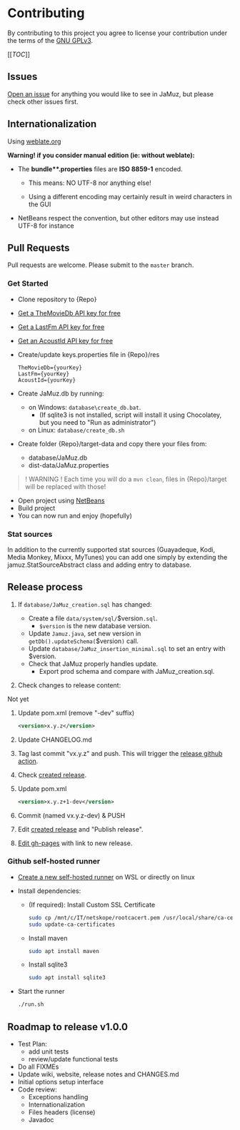 # Contributing

By contributing to this project you agree to license your contribution under the terms of the [GNU GPLv3](LICENSE).

[[_TOC_]]

## Issues

[Open an issue](https://github.com/phramusca/JaMuz/issues?state=open) for anything you would like to see in JaMuz, but please check other issues first.

## Internationalization

Using [weblate.org](https://hosted.weblate.org/engage/jamuz/)

**Warning! if you consider manual edition (ie: without weblate):**

- The **bundle\*\*.properties** files are **ISO 8859-1** encoded.

  - This means: NO UTF-8 nor anything else!

  - Using a different encoding may certainly result in weird characters in the GUI

- NetBeans respect the convention, but other editors may use instead UTF-8 for instance

## Pull Requests

Pull requests are welcome.
Please submit to the `master` branch.

### Get Started

- Clone repository to {Repo}
- [Get a TheMovieDb API key for free](https://www.themoviedb.org/faq/api)
- [Get a LastFm API key for free](http://www.last.fm/api/account/create)
- [Get an AcoustId API key for free](https://acoustid.org/)
- Create/update keys.properties file in {Repo}/res

  ```text
  TheMovieDb={yourKey}
  LastFm={yourKey}
  AcoustId={yourKey}
  ```

- Create JaMuz.db by running:
  - on Windows: `database\create_db.bat`.
    - (If sqlite3 is not installed, script will install it using Chocolatey, but you need to "Run as administrator")
  - on Linux: `database/create_db.sh`
- Create folder {Repo}/target-data and copy there your files from:
  - database/JaMuz.db
  - dist-data/JaMuz.properties

> ! WARNING ! Each time you will do a `mvn clean`, files in {Repo}/target will be replaced with those!

- Open project using [NetBeans](https://netbeans.org/downloads/)
- Build project
- You can now run and enjoy (hopefully)

### Stat sources

In addition to the currently supported stat sources (Guayadeque, Kodi, Media Monkey, Mixxx, MyTunes) you can add one simply by extending the jamuz.StatSourceAbstract class and adding entry to database.

## Release process

1. If `database/JaMuz_creation.sql` has changed:

    - Create a file `data/system/sql/`$version`.sql`.
      - `$version` is the new database version.
    - Update `Jamuz.java`, set new version in `getDb().updateSchema(`$version`)` call.
    - Update `database/JaMuz_insertion_minimal.sql` to set an entry with $version.
    - Check that JaMuz properly handles update.
      - Export prod schema and compare with JaMuz_creation.sql.

1. Check changes to release content:
  
Not yet

1. Update pom.xml (remove "-dev" suffix)

    ```xml
    <version>x.y.z</version>
    ```

1. Update CHANGELOG.md

1. Tag last commit "vx.y.z" and push. This will trigger the [release github action](https://github.com/phramusca/JaMuz/actions/workflows/maven.yml).

1. Check [created release](https://github.com/phramusca/JaMuz/releases).

1. Update pom.xml

    ```xml
    <version>x.y.z+1-dev</version>
    ```

1. Commit (named vx.y.z-dev) & PUSH

1. Edit [created release](https://github.com/phramusca/JaMuz/releases) and "Publish release".

1. [Edit gh-pages](https://github.com/phramusca/JaMuz/edit/gh-pages/index.md) with link to new release.

### Github self-hosted runner

- [Create a new self-hosted runner](https://github.com/phramusca/JaMuz/settings/actions/runners/new) on WSL or directly on linux

- Install dependencies:
  - (If required): Install Custom SSL Certificate

    ```bash
    sudo cp /mnt/c/IT/netskope/rootcacert.pem /usr/local/share/ca-certificates/
    sudo update-ca-certificates
    ```

  - Install maven

    ```bash
    sudo apt install maven
    ```

  - Install sqlite3

    ```bash
    sudo apt install sqlite3
    ```

- Start the runner

  ```bash
  ./run.sh
  ```

## Roadmap to release v1.0.0

- Test Plan:
  - add unit tests
  - review/update functional tests
- Do all FIXMEs
- Update wiki, website, release notes and CHANGES.md
- Initial options setup interface
- Code review:
  - Exceptions handling
  - Internationalization
  - Files headers (license)
  - Javadoc
